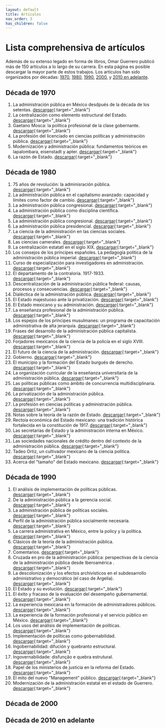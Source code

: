 ```yaml
---
layout: default
title: Artículos
nav_order: 3
has_children: false
---
```


# Lista comprehensiva de artículos

Además de su extenso legado en forma de libros, Omar Guerrero publicó más de 150 artículos a lo largo de su carrera. En esta página es posible descargar la mayor parte de estos trabajos. Los artículos han sido organizados por décadas: [1970](#Década-de-1970), [1980](#Década-de-1980), [1990](#Década-de-1990), [2000](#Década-de-2000), y [2010 en adelante](#Década-de-2010-en-adelante).

## Década de 1970
1. La administración pública en México desdpués de la década de los setentas. [descargar](/pdfs/articulos/1970/APmexSetenta.pdf){:target="_blank"}
2. La centralización como elemento estructural del Estado. [descargar](/pdfs/articulos/1970/CentralizacionEstatalSXIX.pdf){:target="_blank"}
3. Gaetano Mosca: la política profesional de la clase gobernante. [descargar](/pdfs/articulos/1970/GaetanoMosca.pdf){:target="_blank"}
4. La profesión del licenciado en ciencias políticas y administración pública. [descargar](/pdfs/articulos/1970/LicCPyAP.pdf){:target="_blank"}
5. Modernización y administración pública: fundamentos teóricos en lapalombara, eisenstadt y apter. [descargar](/pdfs/articulos/1970/ModerAP.pdf){:target="_blank"}
6. La razón de Estado. [descargar](/pdfs/articulos/1970/RazonEstado1.pdf){:target="_blank"}

## Década de 1980
1. 75 años de revolución: la adminisración pública. [descargar](/pdfs/articulos/1980/75rev.pdf){:target="_blank"}
2. La administración pública en el capitalismo avanzado: capacidad y límites como factor de cambio. [descargar](/pdfs/articulos/1980/APcapitalismoAvanzado.pdf){:target="_blank"}
3. La administración pública congresional. [descargar](/pdfs/articulos/1980/APcogresional.pdf){:target="_blank"}
4. La administración pública como disciplina científica. [descargar](/pdfs/articulos/1980/APcomoCiencia.pdf){:target="_blank"}
5. La administración pública congresional. [descargar](/pdfs/articulos/1980/APcongresional.pdf){:target="_blank"}
6. La administración pública presidencial. [descargar](/pdfs/articulos/1980/APpresidencial.pdf){:target="_blank"}
7. La ciencia de la administración en las ciencias sociales. [descargar](/pdfs/articulos/1980/CadmonCsociales.pdf){:target="_blank"}
8. Las ciencias camerales. [descargar](/pdfs/articulos/1980/CCamerales.pdf){:target="_blank"}
9. La centralización estatatl en el siglo XIX. [descargar](/pdfs/articulos/1980/CentralizacionEstatalSXIX.pdf){:target="_blank"}
10. Los consejos de los príncipes españoles. La pedagogía política de la administración pública imperial. [descargar](/pdfs/articulos/1980/ConsejosPrincipes.pdf){:target="_blank"}
11. Curso de especialización para investigadores en administración. [descargar](/pdfs/articulos/1980/CursoInvestigadores19852.pdf){:target="_blank"}
12. El departamento de la contraloría. 1917-1933. [descargar](/pdfs/articulos/1980/DeptoContraloría.pdf){:target="_blank"}
13. Descentralización de la administración pública federal: causas, procesos y consecuencias. [descargar](/pdfs/articulos/1980/DescentraAPF.pdf){:target="_blank"}
14. Dialéctica de la administración pública. [descargar](/pdfs/articulos/1980/DialecticaAP.pdf){:target="_blank"}
15. El Estado majestuoso ante la privatización. [descargar](/pdfs/articulos/1980/EdoMajestuoso.pdf){:target="_blank"}
16. El Estado mexicano y su administración. [descargar](/pdfs/articulos/1980/EdoMexyAdmon.pdf){:target="_blank"}
17. La enseñanza profesional de la administración pública. [descargar](/pdfs/articulos/1980/EnsenanzaProfAP.pdf){:target="_blank"}
18. Los espejos de los príncipes musulmanes: un programa de capacitación administrativa de alta jerarquía. [descargar](/pdfs/articulos/1980/EspejosPrincipes.pdf){:target="_blank"}
19. Frases del desarrollo de la administración pública capitalista. [descargar](/pdfs/articulos/1980/FasesDesaAPcapita.pdf){:target="_blank"}
20. Forjadores mexicanos de la ciencia de la policía en el siglo XVIII. [descargar](/pdfs/articulos/1980/ForjadoresMexicanos1.pdf){:target="_blank"}
21. El futuro de la ciencia de la administración. [descargar](/pdfs/articulos/1980/FuturoDeLaCienciaAP.pdf){:target="_blank"}
22. Gobierno. [descargar](/pdfs/articulos/1980/Gobierno.pdf){:target="_blank"}
23. El municipio y la formación del Estado burgués de derecho. [descargar](/pdfs/articulos/1980/MunicioYEstadoBurgues.pdf){:target="_blank"}
24. La organización curricular de la enseñanza universitaria de la administración pública. [descargar](/pdfs/articulos/1980/OrganizaCurricular.pdf){:target="_blank"}
25. Las políticas públicas como ámbito de concurrencia multidisciplinaria. [descargar](/pdfs/articulos/1980/PPconcurrenciaMulti.pdf){:target="_blank"}
26. La privatización de la administración pública. [descargar](/pdfs/articulos/1980/PrivatizacionAP.pdf){:target="_blank"}
27. La profesión en ciencias políticas y administración pública. [descargar](/pdfs/articulos/1980/ProfesionCPyAP.pdf){:target="_blank"}
28. Notas sobre la teoría de la razón de Estado. [descargar](/pdfs/articulos/1980/RazonEstado1.pdf){:target="_blank"}
29. Rectoía económica del Estado mexicano: una tradición histórica fortalecida en la constitución de 1917. [descargar](/pdfs/articulos/1980/RectoriaEconomicaEdo.pdf){:target="_blank"}
30. Las secretarías de Estado y la administración interna en México. [descargar](/pdfs/articulos/1980/SecreEdoAdmonInte.pdf){:target="_blank"}
31. Las sociedades nacionales de crédito dentro del contexto de la administración pública. [descargar](/pdfs/articulos/1980/SocNacCredito.pdf){:target="_blank"}
32. Tadeo Ortiz, un cultivador mexicano de la ciencia política. [descargar](/pdfs/articulos/1980/TadeoOrtiz.pdf){:target="_blank"}
33. Acerca del "tamaño" del Estado mexicano. [descargar](/pdfs/articulos/1980/TamanoEdoMexicano.pdf){:target="_blank"}

## Década de 1990
1. El análisis de implementación de políticas públicas. [descargar](/pdfs/articulos/1990/AnalisisImplementa.pdf){:target="_blank"}
2. De la administración pública a la gerencia social. [descargar](/pdfs/articulos/1990/APgerenciaSocial.pdf){:target="_blank"}
3. La administración pública de políticas sociales. [descargar](/pdfs/articulos/1990/APpoliticasSoc.pdf){:target="_blank"}
4. Perfil de la administración pública socialmente necesaria. [descargar](/pdfs/articulos/1990/APsocialmenteNec.pdf){:target="_blank"}
5. La carrera administrativa en México, entre la policy y la política. [descargar](/pdfs/articulos/1990/CarreraAdvaMexico.pdf){:target="_blank"}
6. Clásicos de la teoría de la administración pública. [descargar](/pdfs/articulos/1990/ClásicosAP.pdf){:target="_blank"}
7. Comentarios. [descargar](/pdfs/articulos/1990/ComentariosSEGOB.pdf){:target="_blank"}
8. Cruzada en pro de la administración pública: perspectivas de la ciencia de la administración pública desde Iberoamérica . [descargar](/pdfs/articulos/1990/CruzadaEnProAP.pdf){:target="_blank"}
9. La descolonización y los efectos archivísticos en el subdesarrollo administrativo y democrático (el caso de Argelia). [descargar](/pdfs/articulos/1990/DescolonizacionYap.pdf){:target="_blank"}
10. El Estado y su evolución. [descargar](/pdfs/articulos/1990/EstadoEvoluVirreinato.pdf){:target="_blank"}
11. El éxito y fracaso de la evaluación del desempeño gubernamental. [descargar](/pdfs/articulos/1990/ExitoFracasoAccionGuber.pdf){:target="_blank"}
12. La experiencia mexicana en la formación de administradores públicos. [descargar](/pdfs/articulos/1990/ExpeMexAdminisPubl.pdf){:target="_blank"}
13. La experiencia de la formación profesional y el servicio público en México. [descargar](/pdfs/articulos/1990/ExperienciaMexSpublico.pdf){:target="_blank"}
14. Los usos del análisis de implementación de políticas. [descargar](/pdfs/articulos/1990/Implementacion.pdf){:target="_blank"}
15. Implementación de políticas como gobernabilidad. [descargar](/pdfs/articulos/1990/ImplementaPoliticaGoberna.pdf){:target="_blank"}
16. Ingobernabilidad: difución y quebranto estructural. [descargar](/pdfs/articulos/1990/Ingobernabilidad.pdf){:target="_blank"}
17. Ingovernabilidade: disfunção e quebra estrutural. [descargar](/pdfs/articulos/1990/Ingobernabilidade.pdf){:target="_blank"}
18. Papel de los ministerios de justicia en la reforma del Estado. [descargar](/pdfs/articulos/1990/MinisteriosJusticia1.pdf){:target="_blank"}
19. El mito del nuevo "Management" público. [descargar](/pdfs/articulos/1990/MitoNGPVen.pdf){:target="_blank"}
20. Modernización de la administración estatal en el estado de Guerrero. [descargar](/pdfs/articulos/1990/ModernizacionEdoGuerrero.pdf){:target="_blank"}



## Década de 2000


## Década de 2010 en adelante






